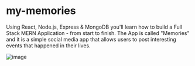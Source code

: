 # my-memories

Using React, Node.js, Express & MongoDB you'll learn how to build a Full Stack MERN Application - from start to finish. The App is called "Memories" and it is a simple social media app that allows users to post interesting events that happened in their lives.

![image](https://user-images.githubusercontent.com/80464081/173997067-8a291ed0-90e4-4450-b43c-16df30fab367.png)

